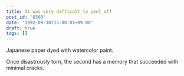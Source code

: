 ```yaml
---
title: It was very difficult to peel off
post_id: '6360'
date: '1992-09-10T15:00:01+09:00'
draft: true
tags: []
---
```


Japanese paper dyed with watercolor paint.

Once disastrously torn, the second has a memory that succeeded with minimal cracks.
